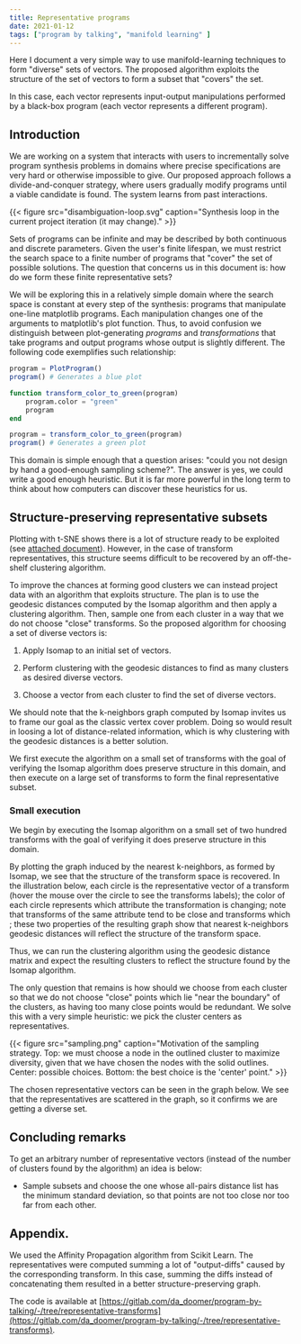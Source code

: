 ```yaml
---
title: Representative programs
date: 2021-01-12
tags: ["program by talking", "manifold learning" ]
---
```


Here I document a very simple way to use manifold-learning techniques to form
"diverse" sets of vectors. The proposed algorithm exploits the structure of the
set of vectors to form a subset that "covers" the set.

In this case, each vector represents input-output manipulations performed by a
black-box program (each vector represents a different program).

## Introduction

We are working on a system that interacts with users to incrementally solve
program synthesis problems in domains where precise specifications are very
hard or otherwise impossible to give. Our proposed approach follows a
divide-and-conquer strategy, where users gradually modify programs until
a viable candidate is found. The system learns from past interactions.

{{< figure src="disambiguation-loop.svg" caption="Synthesis loop in the current project iteration (it may change)." >}}

Sets of programs can be infinite and may be described by both continuous and
discrete parameters. Given the user's finite lifespan, we must restrict the
search space to a finite number of programs that "cover" the set of possible
solutions. The question that concerns us in this document is: how do we form
these finite representative sets?

We will be exploring this in a relatively simple domain where the search space
is constant at every step of the synthesis: programs that manipulate one-line
matplotlib programs. Each manipulation changes one of the arguments to
matplotlib's plot function. Thus, to avoid confusion we distinguish between
plot-generating *programs* and *transformations* that take programs and output
programs whose output is slightly different. The following code exemplifies
such relationship:

```jl
program = PlotProgram()
program() # Generates a blue plot

function transform_color_to_green(program)
	program.color = "green"
	program
end

program = transform_color_to_green(program)
program() # Generates a green plot
```

This domain is simple enough that a question arises: "could you not design by
hand a good-enough sampling scheme?". The answer is yes, we could write a good
enough heuristic. But it is far more powerful in the long term to think about
how computers can discover these heuristics for us.

## Structure-preserving representative subsets

Plotting with t-SNE shows there is a lot of structure ready to be exploited
(see [attached document](TSNEreport.pdf)). However, in the case of transform
representatives, this structure seems difficult to be recovered by an
off-the-shelf clustering algorithm.

To improve the chances at forming good clusters we can instead project data
with an algorithm that exploits structure. The plan is to use the geodesic
distances computed by the Isomap algorithm and then apply a clustering algorithm. Then, sample
one from each cluster in a way that we do not choose "close" transforms. So the
proposed algorithm for choosing a set of diverse vectors is:

1. Apply Isomap to an initial set of vectors.

2. Perform clustering with the geodesic distances to find as many
clusters as desired diverse vectors.

3. Choose a vector from each cluster to find the set of diverse vectors.

We should note that the k-neighbors graph computed by Isomap invites us to
frame our goal as the classic vertex cover problem. Doing so would result
in loosing  a lot of distance-related information, which is why clustering with
the geodesic distances is a better solution.

We first execute the algorithm on a small set of transforms with the goal of
verifying the Isomap algorithm does preserve structure in this domain, and then
execute on a large set of transforms to form the final representative subset.

### Small execution

We begin by executing the Isomap algorithm on a small set of two hundred
transforms with the goal of verifying it does preserve structure in this
domain.

By plotting the graph induced by the nearest k-neighbors, as formed by Isomap,
we see that the structure of the transform space is recovered. In the
illustration below, each circle is the representative vector of a transform
(hover the mouse over the circle to see the transforms labels); the color of
each circle represents which attribute the transformation is changing; note
that transforms of the same attribute tend to be close and transforms which ;
these two properties of the resulting graph show that nearest k-neighbors
geodesic distances will reflect the structure of the transform space.

<div class="visualization1"> </div>
<script src="https://d3js.org/d3.v6.min.js"></script>
<script src = "/2021-01-12-representatives/d3-graph.js"></script>
<script>
let color_scheme = d3.interpolateRainbow;
let color_function = d => {return color_scheme(d.color);};
d3.json("/2021-01-12-representatives/graph.json").then(data=>graph(data, color_function, ".visualization1"));
</script>

Thus, we can run the clustering algorithm using the geodesic distance matrix and
expect the resulting clusters to reflect the structure found by the Isomap
algorithm.

<div class="visualization2"> </div>
<script src="https://d3js.org/d3.v6.min.js"></script>
<script src = "/2021-01-12-representatives/d3-graph.js"></script>
<script>
color_scheme2 = d3.interpolateRainbow;
color_function2 = d => {return color_scheme2(d.color);};
d3.json("/2021-01-12-representatives/cluster_graph.json").then(data=>graph(data, color_function2, ".visualization2"));
</script>

The only question that remains is how should we choose from each cluster so
that we do not choose "close" points which lie "near the boundary" of the
clusters, as having too many close points would be redundant. We solve this
with a very simple heuristic: we pick the cluster centers as representatives.

{{< figure src="sampling.png" caption="Motivation of the sampling strategy. Top: we must choose a node in the outlined cluster to maximize diversity, given that we have chosen the nodes with the solid outlines. Center: possible choices. Bottom: the best choice is the 'center' point." >}}

The chosen representative vectors can be seen in the graph below. We see that
the representatives are scattered in the graph, so it confirms we are getting a
diverse set.

<div class="visualization3"> </div>
<script src="https://d3js.org/d3.v6.min.js"></script>
<script src = "/2021-01-12-representatives/d3-graph.js"></script>
<script>
color_scheme3 = d3.interpolateOranges;
color_function3 = d => {if (d.color == 0) return color_scheme3(0.4); return color_scheme3(d.color);};
d3.json("/2021-01-12-representatives/representatives_graph_json.json").then(data=>graph(data, color_function3, ".visualization3"));
</script>

## Concluding remarks

To get an arbitrary number of representative vectors (instead of the number of
clusters found by the algorithm) an idea is below:

- Sample subsets and choose the one whose all-pairs distance list has the
	minimum standard deviation, so that points are not too close nor too far from
	each other.

## Appendix.

We used the Affinity Propagation algorithm from Scikit Learn. The
representatives were computed summing a lot of "output-diffs" caused by the
corresponding transform. In this case, summing the diffs instead of
concatenating them resulted in a better structure-preserving graph.

The code is available at [https://gitlab.com/da_doomer/program-by-talking/-/tree/representative-transforms](https://gitlab.com/da_doomer/program-by-talking/-/tree/representative-transforms).
